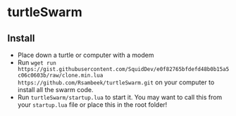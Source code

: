 # turtleSwarm

## Install
 - Place down a turtle or computer with a modem
 - Run `wget run https://gist.githubusercontent.com/SquidDev/e0f82765bfdefd48b0b15a5c06c0603b/raw/clone.min.lua https://github.com/Rsambeek/turtleSwarm.git` on your computer to install all the swarm code.
 - Run `turtleSwarm/startup.lua` to start it. You may want to call this from your `startup.lua` file or place this in the root folder!
